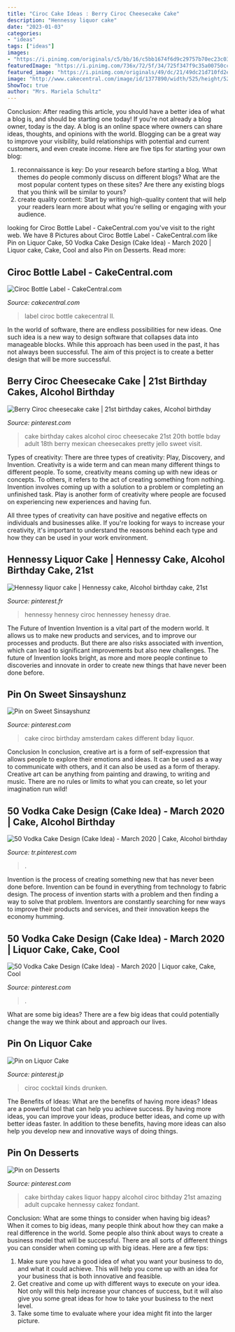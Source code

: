 ```yaml
---
title: "Ciroc Cake Ideas : Berry Ciroc Cheesecake Cake"
description: "Hennessy liquor cake"
date: "2023-01-03"
categories:
- "ideas"
tags: ["ideas"]
images:
- "https://i.pinimg.com/originals/c5/bb/16/c5bb1674f6d9c29757b70ec23c030168.jpg"
featuredImage: "https://i.pinimg.com/736x/72/5f/34/725f347f9c35a00750cc781b82b961c1--ciroc-cake-nd-birthday.jpg"
featured_image: "https://i.pinimg.com/originals/49/dc/21/49dc21d710fd2ebcf7133d0606f3055c.jpg"
image: "http://www.cakecentral.com/image/id/1377890/width/525/height/525/flags/LL"
ShowToc: true
author: "Mrs. Mariela Schultz"
---
```



Conclusion: After reading this article, you should have a better idea of what a blog is, and should be starting one today!
If you're not already a blog owner, today is the day. A blog is an online space where owners can share ideas, thoughts, and opinions with the world. Blogging can be a great way to improve your visibility, build relationships with potential and current customers, and even create income. Here are five tips for starting your own blog: 
1. reconnaissance is key: Do your research before starting a blog. What themes do people commonly discuss on different blogs? What are the most popular content types on these sites? Are there any existing blogs that you think will be similar to yours? 
2. create quality content: Start by writing high-quality content that will help your readers learn more about what you’re selling or engaging with your audience.

	

		
looking for Ciroc Bottle Label - CakeCentral.com you've visit to the right web. We have 8 Pictures about Ciroc Bottle Label - CakeCentral.com like Pin on Liquor Cake, 50 Vodka Cake Design (Cake Idea) - March 2020 | Liquor cake, Cake, Cool and also Pin on Desserts. Read more:
		
    
## Ciroc Bottle Label - CakeCentral.com

<img loading=lazy src="http://www.cakecentral.com/image/id/1377890/width/525/height/525/flags/LL" onerror="this.onerror=null;this.src='https://tse1.mm.bing.net/th?id=OIP.dZjZCkAdBqPviNzCPMvzxgHaLH&amp;pid=15.1';" alt="Ciroc Bottle Label - CakeCentral.com">

_Source: cakecentral.com_

>label ciroc bottle cakecentral ll. 

	

In the world of software, there are endless possibilities for new ideas. One such idea is a new way to design software that collapses data into manageable blocks. While this approach has been used in the past, it has not always been successful. The aim of this project is to create a better design that will be more successful.

    
## Berry Ciroc Cheesecake Cake | 21st Birthday Cakes, Alcohol Birthday

<img loading=lazy src="https://i.pinimg.com/originals/49/dc/21/49dc21d710fd2ebcf7133d0606f3055c.jpg" onerror="this.onerror=null;this.src='https://tse3.mm.bing.net/th?id=OIP.0DkW05hmFbpr1Mjp_LDgjwHaKJ&amp;pid=15.1';" alt="Berry Ciroc cheesecake cake | 21st birthday cakes, Alcohol birthday">

_Source: pinterest.com_

>cake birthday cakes alcohol ciroc cheesecake 21st 20th bottle bday adult 18th berry mexican cheesecakes pretty jello sweet visit. 

	

Types of creativity: There are three types of creativity: Play, Discovery, and Invention.
Creativity is a wide term and can mean many different things to different people. To some, creativity means coming up with new ideas or concepts. To others, it refers to the act of creating something from nothing.
Invention involves coming up with a solution to a problem or completing an unfinished task. Play is another form of creativity where people are focused on experiencing new experiences and having fun.

All three types of creativity can have positive and negative effects on individuals and businesses alike. If you're looking for ways to increase your creativity, it's important to understand the reasons behind each type and how they can be used in your work environment.

    
## Hennessy Liquor Cake | Hennessy Cake, Alcohol Birthday Cake, 21st

<img loading=lazy src="https://i.pinimg.com/originals/a5/26/27/a5262713066cf586cc760152948cb356.jpg" onerror="this.onerror=null;this.src='https://tse1.mm.bing.net/th?id=OIP.pnK3JDKvAbDCr2-dSsnSHwHaJ4&amp;pid=15.1';" alt="Hennessy liquor cake | Hennessy cake, Alcohol birthday cake, 21st">

_Source: pinterest.fr_

>hennessy hennesy ciroc hennessey henessy drae. 

	

The Future of Invention
Invention is a vital part of the modern world. It allows us to make new products and services, and to improve our processes and products. But there are also risks associated with invention, which can lead to significant improvements but also new challenges. The future of Invention looks bright, as more and more people continue to discoveries and innovate in order to create new things that have never been done before.

    
## Pin On Sweet Sinsayshunz

<img loading=lazy src="https://i.pinimg.com/originals/f7/63/f0/f763f0f2098ff9c6269f726ff0fcf995.jpg" onerror="this.onerror=null;this.src='https://tse3.mm.bing.net/th?id=OIP.dWz4vdYsl7jBR13OkHWF0AHaJ4&amp;pid=15.1';" alt="Pin on Sweet Sinsayshunz">

_Source: pinterest.com_

>cake ciroc birthday amsterdam cakes different bday liquor. 

	

Conclusion
In conclusion, creative art is a form of self-expression that allows people to explore their emotions and ideas. It can be used as a way to communicate with others, and it can also be used as a form of therapy. Creative art can be anything from painting and drawing, to writing and music. There are no rules or limits to what you can create, so let your imagination run wild!

    
## 50 Vodka Cake Design (Cake Idea) - March 2020 | Cake, Alcohol Birthday

<img loading=lazy src="https://i.pinimg.com/736x/fd/f3/b1/fdf3b1751581fd2c1fdefb8be7536d5a.jpg" onerror="this.onerror=null;this.src='https://tse2.mm.bing.net/th?id=OIP.D-JE-0EncFoQyKt06f8vxAHaJQ&amp;pid=15.1';" alt="50 Vodka Cake Design (Cake Idea) - March 2020 | Cake, Alcohol birthday">

_Source: tr.pinterest.com_

>. 

	

Invention is the process of creating something new that has never been done before. Invention can be found in everything from technology to fabric design. The process of invention starts with a problem and then finding a way to solve that problem. Inventors are constantly searching for new ways to improve their products and services, and their innovation keeps the economy humming.

    
## 50 Vodka Cake Design (Cake Idea) - March 2020 | Liquor Cake, Cake, Cool

<img loading=lazy src="https://i.pinimg.com/originals/22/97/da/2297da185a6debb9a93d634711edd5bd.jpg" onerror="this.onerror=null;this.src='https://tse2.mm.bing.net/th?id=OIP.n_4zVyLkWCZObSi3_8cbRgHaJQ&amp;pid=15.1';" alt="50 Vodka Cake Design (Cake Idea) - March 2020 | Liquor cake, Cake, Cool">

_Source: pinterest.com_

>. 

	

What are some big ideas?
There are a few big ideas that could potentially change the way we think about and approach our lives.

    
## Pin On Liquor Cake

<img loading=lazy src="https://i.pinimg.com/originals/c5/bb/16/c5bb1674f6d9c29757b70ec23c030168.jpg" onerror="this.onerror=null;this.src='https://tse2.mm.bing.net/th?id=OIP.CrFgojfxwc3uMp_L7bOXYgHaJ4&amp;pid=15.1';" alt="Pin on Liquor Cake">

_Source: pinterest.jp_

>ciroc cocktail kinds drunken. 

	

The Benefits of Ideas: What are the benefits of having more ideas?
Ideas are a powerful tool that can help you achieve success. By having more ideas, you can improve your ideas, produce better ideas, and come up with better ideas faster. In addition to these benefits, having more ideas can also help you develop new and innovative ways of doing things.

    
## Pin On Desserts

<img loading=lazy src="https://i.pinimg.com/736x/72/5f/34/725f347f9c35a00750cc781b82b961c1--ciroc-cake-nd-birthday.jpg" onerror="this.onerror=null;this.src='https://tse4.mm.bing.net/th?id=OIP.rTOzpeqMdX5otrMkGhEWYwHaNd&amp;pid=15.1';" alt="Pin on Desserts">

_Source: pinterest.com_

>cake birthday cakes liquor happy alcohol ciroc bithday 21st amazing adult cupcake hennessy cakez fondant. 

	

Conclusion: What are some things to consider when having big ideas?
When it comes to big ideas, many people think about how they can make a real difference in the world. Some people also think about ways to create a business model that will be successful. There are all sorts of different things you can consider when coming up with big ideas. Here are a few tips: 
1) Make sure you have a good idea of what you want your business to do, and what it could achieve. This will help you come up with an idea for your business that is both innovative and feasible. 
2) Get creative and come up with different ways to execute on your idea. Not only will this help increase your chances of success, but it will also give you some great ideas for how to take your business to the next level. 
3) Take some time to evaluate where your idea might fit into the larger picture.

